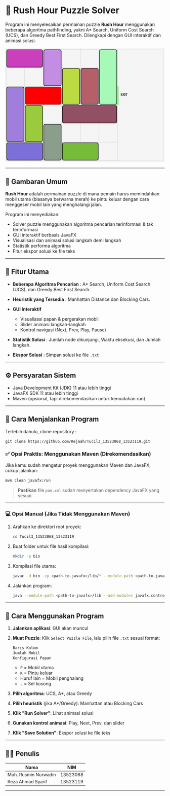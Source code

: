 # 🚗 Rush Hour Puzzle Solver

Program ini menyelesaikan permainan puzzle **Rush Hour** menggunakan beberapa algoritma pathfinding, yakni A\* Search, Uniform Cost Search (UCS), dan Greedy Best First Search. Dilengkapi dengan GUI interaktif dan animasi solusi.

<p align="center">
  <img src="img/test1.gif" alt="Demo" />
</p>

---

## 📌 Gambaran Umum

**Rush Hour** adalah permainan puzzle di mana pemain harus memindahkan mobil utama (biasanya berwarna merah) ke pintu keluar dengan cara menggeser mobil lain yang menghalangi jalan.

Program ini menyediakan:

- Solver puzzle menggunakan algoritma pencarian terinformasi & tak terinformasi
- GUI interaktif berbasis JavaFX
- Visualisasi dan animasi solusi langkah demi langkah
- Statistik performa algoritma
- Fitur ekspor solusi ke file teks

---

## 🧠 Fitur Utama

- **Beberapa Algoritma Pencarian** : A\* Search, Uniform Cost Search (UCS), dan Greedy Best First Search.

- **Heuristik yang Tersedia** : Manhattan Distance dan Blocking Cars.

- **GUI Interaktif**

  - Visualisasi papan & pergerakan mobil
  - Slider animasi langkah-langkah
  - Kontrol navigasi (Next, Prev, Play, Pause)

- **Statistik Solusi** : Jumlah node dikunjungi, Waktu eksekusi, dan Jumlah langkah.

- **Ekspor Solusi** : Simpan solusi ke file `.txt`

---

## ⚙️ Persyaratan Sistem

- Java Development Kit (JDK) 11 atau lebih tinggi
- JavaFX SDK 11 atau lebih tinggi
- Maven (opsional, tapi direkomendasikan untuk kemudahan run)

---

## 🚀 Cara Menjalankan Program

Terlebih dahulu, clone repository :

```
git clone https://github.com/Rejaah/Tucil3_13523068_13523119.git
```

### ✅ Opsi Praktis: Menggunakan Maven (Direkomendasikan)

Jika kamu sudah mengatur proyek menggunakan Maven dan JavaFX, cukup jalankan:

```bash
mvn clean javafx:run
```

> **Pastikan** file `pom.xml` sudah menyertakan dependency JavaFX yang sesuai.

---

### 💻 Opsi Manual (Jika Tidak Menggunakan Maven)

1. Arahkan ke direktori root proyek:

   ```bash
   cd Tucil3_13523068_13523119
   ```

2. Buat folder untuk file hasil kompilasi:

   ```bash
   mkdir -p bin
   ```

3. Kompilasi file utama:

   ```bash
   javac -d bin -cp <path-to-javafx>/lib/* --module-path <path-to-javafx>/lib --add-modules javafx.controls,javafx.fxml,javafx.graphics -sourcepath src src/gui/Launcher.java
   ```

4. Jalankan program:
   ```bash
   java --module-path <path-to-javafx>/lib --add-modules javafx.controls,javafx.fxml,javafx.graphics -cp bin gui.Launcher
   ```

---

## 🧭 Cara Menggunakan Program

1. **Jalankan aplikasi**: GUI akan muncul
2. **Muat Puzzle**: Klik `Select Puzzle File`, lalu pilih file `.txt` sesuai format:

   ```
   Baris Kolom
   Jumlah Mobil
   Konfigurasi Papan
   ```

   - `P` = Mobil utama
   - `K` = Pintu keluar
   - Huruf lain = Mobil penghalang
   - `.` = Sel kosong

3. **Pilih algoritma**: UCS, A\*, atau Greedy
4. **Pilih heuristik** (jika A\*/Greedy): Manhattan atau Blocking Cars
5. **Klik "Run Solver"**: Lihat animasi solusi
6. **Gunakan kontrol animasi**: Play, Next, Prev, dan slider
7. **Klik "Save Solution"**: Ekspor solusi ke file teks

---

## 👨‍💼 Penulis

| Nama                 | NIM      |
| -------------------- | -------- |
| Muh. Rusmin Nurwadin | 13523068 |
| Reza Ahmad Syarif    | 13523119 |

---
